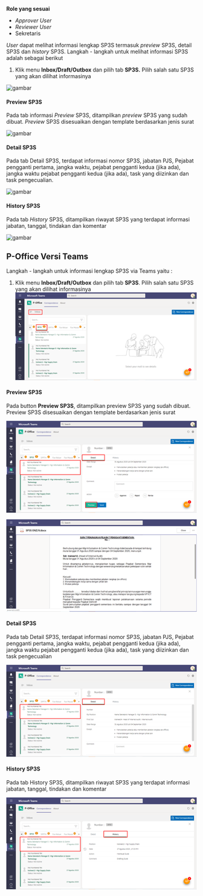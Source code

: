 **Role yang sesuai**

- *Approver User*
- *Reviewer User*
- Sekretaris

*User* dapat melihat informasi lengkap SP3S termasuk *preview* SP3S, detail SP3S dan *history* SP3S. Langkah - langkah untuk melihat informasi SP3S adalah sebagai berikut

1. Klik menu **Inbox/Draft/Outbox** dan pilih tab **SP3S.** Pilih salah satu SP3S yang akan dilihat informasinya

![gambar](SC_SP3S/SP25.png)

#### **Preview SP3S**

Pada tab informasi *Preview* SP3S, ditampilkan *preview* SP3S yang sudah dibuat. *Preview* SP3S disesuaikan dengan template berdasarkan jenis surat

![gambar](SC_SP3S/CR08.png)

#### **Detail SP3S**

Pada tab Detail SP3S, terdapat informasi nomor SP3S, jabatan PJS, Pejabat pengganti pertama, jangka waktu, pejabat pengganti kedua (jika ada), jangka waktu pejabat pengganti kedua (jika ada), task yang diizinkan dan task pengecualian.

![gambar](SC_SP3S/SP27.png)

#### **History SP3S**

Pada tab *History* SP3S, ditampilkan riwayat SP3S yang terdapat informasi jabatan, tanggal, tindakan dan komentar

![gambar](SC_SP3S/SP28.png)


## **P-Office Versi Teams**


Langkah - langkah untuk informasi lengkap SP3S via Teams yaitu :

1. Klik menu **Inbox/Draft/Outbox** dan pilih tab **SP3S**. Pilih salah satu SP3S yang akan dilihat informasinya
![gambar](SP3S/SP3S_Teams/SP3S26.png)

#### **Preview SP3S**

Pada button **Preview SP3S**, ditampilkan preview SP3S yang sudah dibuat. Preview SP3S disesuaikan dengan template berdasarkan jenis surat

![gambar](SP3S/SP3S_Teams/SP3S27.png)

![gambar](SP3S/SP3S_Teams/SP3S28.png)

#### **Detail SP3S**

Pada tab Detail SP3S, terdapat informasi nomor SP3S, jabatan PJS, Pejabat pengganti pertama, jangka waktu, pejabat pengganti kedua (jika ada), jangka waktu pejabat pengganti kedua (jika ada), task yang diizinkan dan task pengecualian

![gambar](SP3S/SP3S_Teams/SP3S29.png)

#### **History SP3S**

Pada tab History SP3S, ditampilkan riwayat SP3S yang terdapat informasi jabatan, tanggal, tindakan dan komentar

![gambar](SP3S/SP3S_Teams/SP3S30.png)

